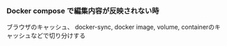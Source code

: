 ### Docker compose で編集内容が反映されない時

ブラウザのキャッシュ、 docker-sync, docker image, volume, containerのキャッシュなどで切り分けする
